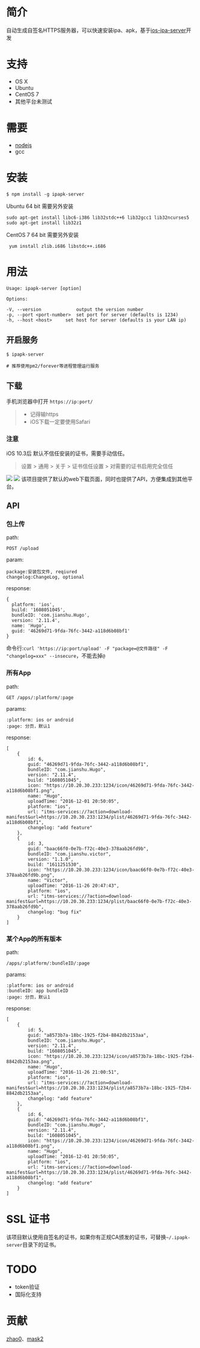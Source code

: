 # 简介
自动生成自签名HTTPS服务器，可以快速安装ipa、apk，基于[ios-ipa-server](https://github.com/bumaociyuan/ios-ipa-server)开发

# 支持
* OS X
* Ubuntu
* CentOS 7
* 其他平台未测试

# 需要
* [nodejs](https://nodejs.org/)
* gcc

# 安装
```
$ npm install -g ipapk-server
```
Ubuntu 64 bit 需要另外安装

```
sudo apt-get install libc6-i386 lib32stdc++6 lib32gcc1 lib32ncurses5
sudo apt-get install lib32z1
```

CentOS 7 64 bit 需要另外安装

```
 yum install zlib.i686 libstdc++.i686
```

# 用法
```
Usage: ipapk-server [option]

Options:

-V, --version             output the version number
-p, --port <port-number>  set port for server (defaults is 1234)
-h, --host <host>     set host for server (defaults is your LAN ip)
```

## 开启服务
```
$ ipapk-server

# 推荐使用pm2/forever等进程管理运行服务
```

## 下载
手机浏览器中打开 `https://ip:port/`
> - 记得输https  
> - iOS下载一定要使用Safari
### 注意
iOS 10.3后 默认不信任安装的证书，需要手动信任。
> 设置 > 通用 > 关于 > 证书信任设置 > 对需要的证书启用完全信任

![](ss1.jpeg)
![](ss2.jpeg)
该项目提供了默认的web下载页面，同时也提供了API，方便集成到其他平台。

## API
### 包上传
path:

```
POST /upload
```

param:

```
package:安装包文件, reqiured
changelog:ChangeLog, optional
```
response:

```
{
  platform: 'ios',
  build: '1608051045',
  bundleID: 'com.jianshu.Hugo',
  version: '2.11.4',
  name: 'Hugo',
  guid: '46269d71-9fda-76fc-3442-a118d6b08bf1'
}
```
命令行:`curl 'https://ip:port/upload' -F "package=@文件路径" -F "changelog=xxx" --insecure`，不能去掉`@`

### 所有App
path:

```
GET /apps/:platform/:page
```
params:

```
:platform: ios or android
:page: 分页，默认1
```
response:

```
[
	{
		id: 6,
		guid: "46269d71-9fda-76fc-3442-a118d6b08bf1",
		bundleID: "com.jianshu.Hugo",
		version: "2.11.4",
		build: "1608051045",
		icon: "https://10.20.30.233:1234/icon/46269d71-9fda-76fc-3442-a118d6b08bf1.png",
		name: "Hugo",
		uploadTime: "2016-12-01 20:50:05",
		platform: "ios",
		url: "itms-services://?action=download-manifest&url=https://10.20.30.233:1234/plist/46269d71-9fda-76fc-3442-a118d6b08bf1",
		changelog: "add feature"
	},
	{
		id: 3,
		guid: "baac66f0-0e7b-f72c-40e3-378aab26fd9b",
		bundleID: "com.jianshu.victor",
		version: "1.1.0",
		build: "1611251530",
		icon: "https://10.20.30.233:1234/icon/baac66f0-0e7b-f72c-40e3-378aab26fd9b.png",
		name: "Victor",
		uploadTime: "2016-11-26 20:47:43",
		platform: "ios",
		url: "itms-services://?action=download-manifest&url=https://10.20.30.233:1234/plist/baac66f0-0e7b-f72c-40e3-378aab26fd9b",
		changelog: "bug fix"
	}
]
```
### 某个App的所有版本
path:

```
/apps/:platform/:bundleID/:page
```
params:

```
:platform: ios or android
:bundleID: app bundleID
:page: 分页，默认1
```
response:

```
[
	{
		id: 5,
		guid: "a8573b7a-18bc-1925-f2b4-8842db2153aa",
		bundleID: "com.jianshu.Hugo",
		version: "2.11.4",
		build: "1608051045",
		icon: "https://10.20.30.233:1234/icon/a8573b7a-18bc-1925-f2b4-8842db2153aa.png",
		name: "Hugo",
		uploadTime: "2016-11-26 21:00:51",
		platform: "ios",
		url: "itms-services://?action=download-manifest&url=https://10.20.30.233:1234/plist/a8573b7a-18bc-1925-f2b4-8842db2153aa",
		changelog: "add feature"
	},
	{
		id: 6,
		guid: "46269d71-9fda-76fc-3442-a118d6b08bf1",
		bundleID: "com.jianshu.Hugo",
		version: "2.11.4",
		build: "1608051045",
		icon: "https://10.20.30.233:1234/icon/46269d71-9fda-76fc-3442-a118d6b08bf1.png",
		name: "Hugo",
		uploadTime: "2016-12-01 20:50:05",
		platform: "ios",
		url: "itms-services://?action=download-manifest&url=https://10.20.30.233:1234/plist/46269d71-9fda-76fc-3442-a118d6b08bf1",
		changelog: "add feature"
	}
]
```
# SSL 证书
该项目默认使用自签名的证书，如果你有正规CA颁发的证书，可替换`~/.ipapk-server`目录下的证书。


# TODO
- token验证
- 国际化支持

# 贡献
[zhao0](https://github.com/zhao0)、[mask2](https://github.com/mask2)
